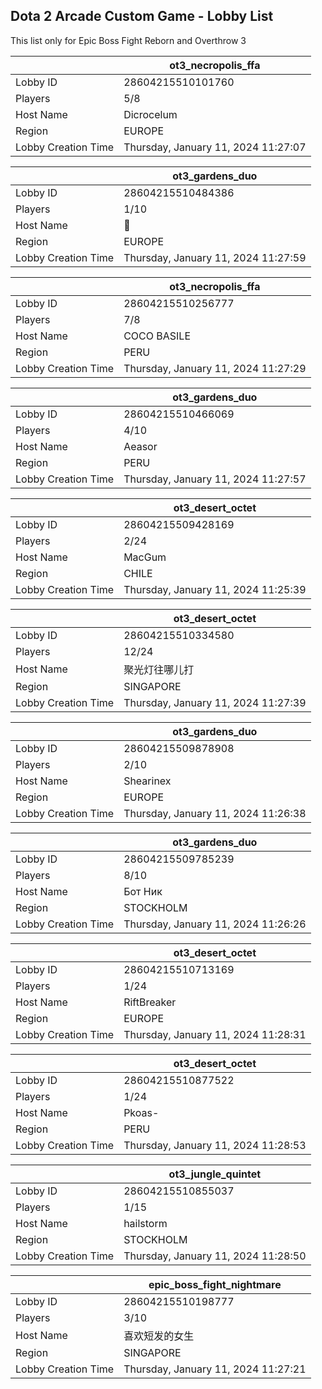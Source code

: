 ## Dota 2 Arcade Custom Game - Lobby List

This list only for Epic Boss Fight Reborn and Overthrow 3

|  | ot3_necropolis_ffa |
| ------ | ------ |
| Lobby ID | 28604215510101760 |
| Players | 5/8 |
| Host Name | Dicrocelum |
| Region | EUROPE |
| Lobby Creation Time | Thursday, January 11, 2024 11:27:07 |


|  | ot3_gardens_duo |
| ------ | ------ |
| Lobby ID | 28604215510484386 |
| Players | 1/10 |
| Host Name | 🍌 |
| Region | EUROPE |
| Lobby Creation Time | Thursday, January 11, 2024 11:27:59 |


|  | ot3_necropolis_ffa |
| ------ | ------ |
| Lobby ID | 28604215510256777 |
| Players | 7/8 |
| Host Name | COCO BASILE |
| Region | PERU |
| Lobby Creation Time | Thursday, January 11, 2024 11:27:29 |


|  | ot3_gardens_duo |
| ------ | ------ |
| Lobby ID | 28604215510466069 |
| Players | 4/10 |
| Host Name | Aeasor |
| Region | PERU |
| Lobby Creation Time | Thursday, January 11, 2024 11:27:57 |


|  | ot3_desert_octet |
| ------ | ------ |
| Lobby ID | 28604215509428169 |
| Players | 2/24 |
| Host Name | MacGum |
| Region | CHILE |
| Lobby Creation Time | Thursday, January 11, 2024 11:25:39 |


|  | ot3_desert_octet |
| ------ | ------ |
| Lobby ID | 28604215510334580 |
| Players | 12/24 |
| Host Name | 聚光灯往哪儿打 |
| Region | SINGAPORE |
| Lobby Creation Time | Thursday, January 11, 2024 11:27:39 |


|  | ot3_gardens_duo |
| ------ | ------ |
| Lobby ID | 28604215509878908 |
| Players | 2/10 |
| Host Name | Shearinex |
| Region | EUROPE |
| Lobby Creation Time | Thursday, January 11, 2024 11:26:38 |


|  | ot3_gardens_duo |
| ------ | ------ |
| Lobby ID | 28604215509785239 |
| Players | 8/10 |
| Host Name | Бот Ник |
| Region | STOCKHOLM |
| Lobby Creation Time | Thursday, January 11, 2024 11:26:26 |


|  | ot3_desert_octet |
| ------ | ------ |
| Lobby ID | 28604215510713169 |
| Players | 1/24 |
| Host Name | RiftBreaker |
| Region | EUROPE |
| Lobby Creation Time | Thursday, January 11, 2024 11:28:31 |


|  | ot3_desert_octet |
| ------ | ------ |
| Lobby ID | 28604215510877522 |
| Players | 1/24 |
| Host Name | Pkoas- |
| Region | PERU |
| Lobby Creation Time | Thursday, January 11, 2024 11:28:53 |


|  | ot3_jungle_quintet |
| ------ | ------ |
| Lobby ID | 28604215510855037 |
| Players | 1/15 |
| Host Name | hailstorm |
| Region | STOCKHOLM |
| Lobby Creation Time | Thursday, January 11, 2024 11:28:50 |


|  | epic_boss_fight_nightmare |
| ------ | ------ |
| Lobby ID | 28604215510198777 |
| Players | 3/10 |
| Host Name | 喜欢短发的女生 |
| Region | SINGAPORE |
| Lobby Creation Time | Thursday, January 11, 2024 11:27:21 |


